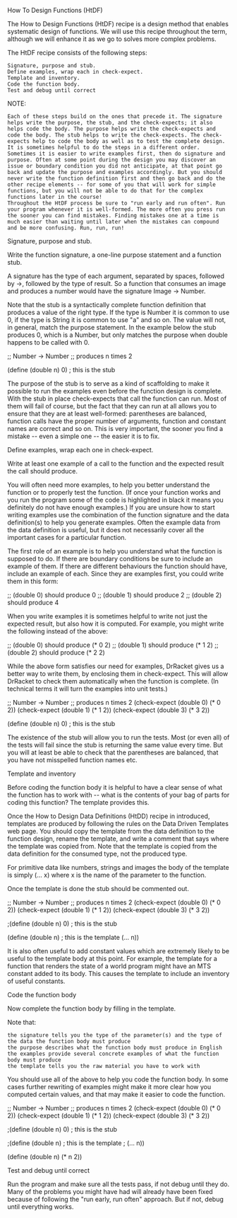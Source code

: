 How To Design Functions (HtDF)

The How to Design Functions (HtDF) recipe is a design method that enables systematic design of functions. We will use this recipe throughout the term, although we will enhance it as we go to solves more complex problems.

The HtDF recipe consists of the following steps:

    Signature, purpose and stub.
    Define examples, wrap each in check-expect.
    Template and inventory.
    Code the function body.
    Test and debug until correct

NOTE:

    Each of these steps build on the ones that precede it. The signature helps write the purpose, the stub, and the check-expects; it also helps code the body. The purpose helps write the check-expects and code the body. The stub helps to write the check-expects. The check-expects help to code the body as well as to test the complete design.
    It is sometimes helpful to do the steps in a different order. Sometimes it is easier to write examples first, then do signature and purpose. Often at some point during the design you may discover an issue or boundary condition you did not anticipate, at that point go back and update the purpose and examples accordingly. But you should never write the function definition first and then go back and do the other recipe elements -- for some of you that will work for simple functions, but you will not be able to do that for the complex functions later in the course!
    Throughout the HtDF process be sure to "run early and run often". Run your program whenever it is well-formed. The more often you press run the sooner you can find mistakes. Finding mistakes one at a time is much easier than waiting until later when the mistakes can compound and be more confusing. Run, run, run!

Signature, purpose and stub.

Write the function signature, a one-line purpose statement and a function stub.

A signature has the type of each argument, separated by spaces, followed by ->, followed by the type of result. So a function that consumes an image and produces a number would have the signature Image -> Number.

Note that the stub is a syntactically complete function definition that produces a value of the right type. If the type is Number it is common to use 0, if the type is String it is common to use "a" and so on. The value will not, in general, match the purpose statement. In the example below the stub produces 0, which is a Number, but only matches the purpose when double happens to be called with 0.

;; Number -> Number
;; produces n times 2

(define (double n)  0)  ; this is the stub

The purpose of the stub is to serve as a kind of scaffolding to make it possible to run the examples even before the function design is complete. With the stub in place check-expects that call the function can run. Most of them will fail of course, but the fact that they can run at all allows you to ensure that they are at least well-formed: parentheses are balanced, function calls have the proper number of arguments, function and constant names are correct and so on. This is very important, the sooner you find a mistake -- even a simple one -- the easier it is to fix.

Define examples, wrap each one in check-expect.

Write at least one example of a call to the function and the expected result the call should produce.

You will often need more examples, to help you better understand the function or to properly test the function. (If once your function works and you run the program some of the code is highlighted in black it means you definitely do not have enough examples.) If you are unsure how to start writing examples use the combination of the function signature and the data definition(s) to help you generate examples. Often the example data from the data definition is useful, but it does not necessarily cover all the important cases for a particular function.

The first role of an example is to help you understand what the function is supposed to do. If there are boundary conditions be sure to include an example of them. If there are different behaviours the function should have, include an example of each. Since they are examples first, you could write them in this form:

;; (double 0) should produce 0
;; (double 1) should produce 2
;; (double 2) should produce 4

When you write examples it is sometimes helpful to write not just the expected result, but also how it is computed. For example, you might write the following instead of the above:

;; (double 0) should produce (* 0 2)
;; (double 1) should produce (* 1 2)
;; (double 2) should produce (* 2 2)

While the above form satisfies our need for examples, DrRacket gives us a better way to write them, by enclosing them in check-expect. This will allow DrRacket to check them automatically when the function is complete. (In technical terms it will turn the examples into unit tests.)

;; Number -> Number
;; produces n times 2
(check-expect (double 0) (* 0 2))
(check-expect (double 1) (* 1 2))
(check-expect (double 3) (* 3 2))

(define (double n)  0)  ; this is the stub

The existence of the stub will allow you to run the tests. Most (or even all) of the tests will fail since the stub is returning the same value every time. But you will at least be able to check that the parentheses are balanced, that you have not misspelled function names etc.

Template and inventory

Before coding the function body it is helpful to have a clear sense of what the function has to work with -- what is the contents of your bag of parts for coding this function? The template provides this.

Once the How to Design Data Definitions (HtDD) recipe in introduced, templates are produced by following the rules on the Data Driven Templates web page. You should copy the template from the data definition to the function design, rename the template, and write a comment that says where the template was copied from. Note that the template is copied from the data definition for the consumed type, not the produced type.

For primitive data like numbers, strings and images the body of the template is simply (... x) where x is the name of the parameter to the function.

Once the template is done the stub should be commented out.

;; Number -> Number
;; produces n times 2
(check-expect (double 0) (* 0 2))
(check-expect (double 1) (* 1 2))
(check-expect (double 3) (* 3 2))

;(define (double n) 0) ; this is the stub

(define (double n)     ; this is the template
  (... n))

It is also often useful to add constant values which are extremely likely to be useful to the template body at this point. For example, the template for a function that renders the state of a world program might have an MTS constant added to its body. This causes the template to include an inventory of useful constants.

Code the function body

Now complete the function body by filling in the template.

Note that:

    the signature tells you the type of the parameter(s) and the type of the data the function body must produce
    the purpose describes what the function body must produce in English
    the examples provide several concrete examples of what the function body must produce
    the template tells you the raw material you have to work with

You should use all of the above to help you code the function body. In some cases further rewriting of examples might make it more clear how you computed certain values, and that may make it easier to code the function.

;; Number -> Number
;; produces n times 2
(check-expect (double 0) (* 0 2))
(check-expect (double 1) (* 1 2))
(check-expect (double 3) (* 3 2))

;(define (double n) 0) ; this is the stub

;(define (double n)    ; this is the template
;  (... n))

(define (double n)
  (* n 2))

Test and debug until correct

Run the program and make sure all the tests pass, if not debug until they do. Many of the problems you might have had will already have been fixed because of following the "run early, run often" approach. But if not, debug until everything works.

